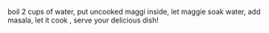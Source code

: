 boil 2 cups of water, 
put uncooked maggi inside,
let maggie soak water,
add masala,
let it cook ,
serve your delicious dish!
